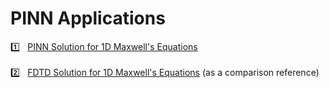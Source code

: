 # PINN Applications

:one: &nbsp; [PINN Solution for 1D Maxwell's Equations](1d_maxwell/README.md)
<br><br>
:two: &nbsp; [FDTD Solution for 1D Maxwell's Equations](1d_maxwell/extra/README.md) (as a comparison reference)

